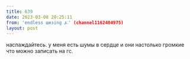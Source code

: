 ```yaml
---
title: 639
date: 2023-03-08 20:25:11
from: 'endless шизing ⍼' (channel1162404975)
layout: post
---
```


наслаждайтесь. у меня есть шумы в сердце и они настолько громкие что можно записать на гс.
